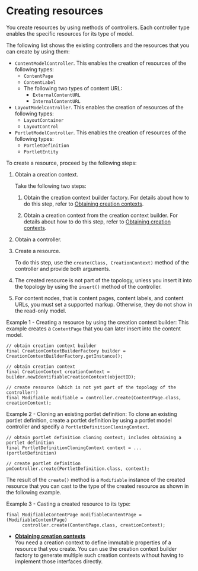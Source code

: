 # Creating resources

You create resources by using methods of controllers. Each controller type enables the specific resources for its type of model.

The following list shows the existing controllers and the resources that you can create by using them:

-   `ContentModelController`. This enables the creation of resources of the following types:
    -   `ContentPage`
    -   `ContentLabel`
    -   The following two types of content URL:
        -   `ExternalContentURL`
        -   `InternalContentURL`
-   `LayoutModelController`. This enables the creation of resources of the following types:
    -   `LayoutContainer`
    -   `LayoutControl`
-   `PortletModelController`. This enables the creation of resources of the following types:
    -   `PortletDefinition`
    -   `PortletEntity`

To create a resource, proceed by the following steps:

1.  Obtain a creation context.

    Take the following two steps:

    1.  Obtain the creation context builder factory. For details about how to do this step, refer to [Obtaining creation contexts](ctrlrapit_crt_cntxt.md).

    2.  Obtain a creation context from the creation context builder. For details about how to do this step, refer to [Obtaining creation contexts](ctrlrapit_crt_cntxt.md).

2.  Obtain a controller.

3.  Create a resource.

    To do this step, use the `create(Class, CreationContext)` method of the controller and provide both arguments.


1.  The created resource is not part of the topology, unless you insert it into the topology by using the `insert()` method of the controller.
2.  For content nodes, that is content pages, content labels, and content URLs, you must set a supported markup. Otherwise, they do not show in the read-only model.

Example 1 - Creating a resource by using the creation context builder: This example creates a `ContentPage` that you can later insert into the content model.

```
// obtain creation context builder
final CreationContextBuilderFactory builder = CreationContextBuilderFactory.getInstance();

// obtain creation context
final CreationContext creationContext = builder.newIdentifiableCreationContext(objectID);

// create resource (which is not yet part of the topology of the controller!)
final Modifiable modifiable = controller.create(ContentPage.class, creationContext);
```

Example 2 - Cloning an existing portlet definition: To clone an existing portlet definition, create a portlet definition by using a portlet model controller and specify a `PortletDefinitionCloningContext`.

```
// obtain portlet definition cloning context; includes obtaining a portlet definition
final PortletDefinitionCloningContext context = ... (portletDefinition)

// create portlet definition
pmController.create(PortletDefinition.class, context);
```

The result of the `create()` method is a `Modifiable` instance of the created resource that you can cast to the type of the created resource as shown in the following example.

Example 3 - Casting a created resource to its type:

```
final ModifiableContentPage modifiableContentPage = (ModifiableContentPage) 
      controller.create(ContentPage.class, creationContext); 

```

-   **[Obtaining creation contexts](../dev/ctrlrapit_crt_cntxt.md)**  
You need a creation context to define immutable properties of a resource that you create. You can use the creation context builder factory to generate multiple such creation contexts without having to implement those interfaces directly.


